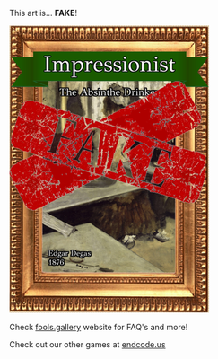 This art is... 
 **FAKE**! 
 
 ![alt text](The_Absinthe_Drinker_Fake.png?raw=true "Artwork Card")  
 
 Check [fools.gallery](https://fools.gallery/) website for FAQ's and more! 
 
 Check out our other games at [endcode.us](https://endcode.us/)